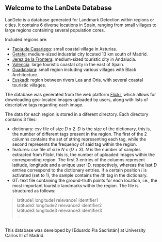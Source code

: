 ## Welcome to the LanDete Database
LanDete is a database generated for Landmark Detection within regions or cities. It contains 6 diverse locations in Spain, ranging from small villages to large regions containing several population cores.

Included regions are:
* [Tapia de Casariego]\: small coastal village in Asturias.
* [Getafe]\: medium-sized industrial city located 13 km south of Madrid.
* [Jerez de la Frontera]\: medium-sized touristic city in Andalucia.
* [Valencia]\: large touristic coastal city in the east of Spain.
* [Guadalajara]\: small region including various villages with Black Architecture.
* [Euskadi]\: region between rivers Lea and Oria, with several coastal touristic villages.

[Tapia de Casariego]: https://en.wikipedia.org/wiki/Tapia_de_Casariego
[Getafe]: https://en.wikipedia.org/wiki/Getafe
[Jerez de la Frontera]: https://en.wikipedia.org/wiki/Jerez_de_la_Frontera
[Valencia]: https://en.wikipedia.org/wiki/Valencia
[Guadalajara]: https://www.recordrentacar.com/blog/en/road-trip-through-the-black-villages-of-guadalajara/
[Euskadi]: https://en.wikipedia.org/wiki/Oria_(river)

The database was generated from the web platform [Flickr], which allows for downloading geo-located images uploaded by users, along with lists of descriptive tags regarding each image.

[Flickr]: https://www.flickr.com/

The data for each region is stored in a diferent directory. Each directory contains 3 files:
* dictionary: csv file of size *_D_* x 2. *_D_* is the size of the dictionary, this is, the number of different tags present in the region. The first of the 2 columns contains the set of string representing each tag, while the second represents the frequency of said tag within the region.
* features: csv file of size *_N_* x (*_D_* + 3). *_N_* is the number of samples extracted from Flickr, this is, the number of uploaded images within the corresponding region. The first 3 entries of the columns represent latitude, longitude and a unique user ID, respectively, whereas the last *_D_* entries correspond to the dictionary entries. If a certain position *i* is activated (set to 1), the sample contains the *i*th tag in the dictionary.
* GT: text file containing the ground-truth points for each location, i.e., the most important touristic landmarks within the region. The file is structured as follows:<br/>
> latitude1 longitude1 relevance1 identifier1<br/>
> latitude2 longitude2 relevance2 identifier2<br/>
> latitude3 longitude3 relevance3 identifier3<br/>
> ...
<br/>
This database was developed by [Eduardo Pla Sacristán] at University Carlos III of Madrid.

[Eduardo Pla Sacristán]: https://orcid.org/0000-0001-5764-880X
